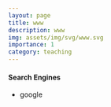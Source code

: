 ```yaml
---
layout: page
title: www
description: www
img: assets/img/svg/www.svg
importance: 1
category: teaching
---
```


#### Search Engines

- google

